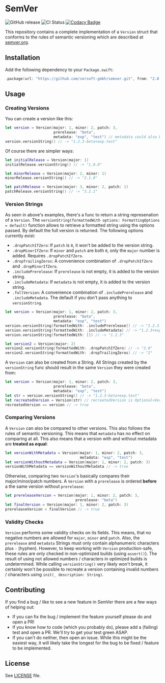 # SemVer
![GitHub release](https://img.shields.io/github/release/sersoft-gmbh/semver.svg?style=flat)
![CI Status](https://travis-ci.com/sersoft-gmbh/SemVer.svg?branch=master)
[![Codacy Badge](https://api.codacy.com/project/badge/Grade/748e2d31257540e991546da13440cb0f)](https://www.codacy.com/app/ffried/SemVer?utm_source=github.com&amp;utm_medium=referral&amp;utm_content=sersoft-gmbh/SemVer&amp;utm_campaign=Badge_Grade)

This repository contains a complete implementation of a `Version` struct that conforms to the rules of semantic versioning which are described at [semver.org](https://semver.org).

## Installation

Add the following dependency to your `Package.swift`:
```swift
.package(url: "https://github.com/sersoft-gmbh/semver.git", from: "2.0.0"),
```

## Usage

### Creating Versions

You can create a version like this:

```swift
let version = Version(major: 1, minor: 2, patch: 3,
                      prerelease: "beta",
                      metadata: "exp", "test") // metadata could also be ["exp, test"]
version.versionString() // -> "1.2.3-beta+exp.test"
```

Of course there are simpler ways:

```swift
let initialRelease = Version(major: 1)
initialRelease.versionString() // -> "1.0.0"

let minorRelease = Version(major: 2, minor: 1)
minorRelease.versionString() // -> "2.1.0"

let patchRelease = Version(major: 3, minor: 2, patch: 1)
patchRelease.versionString() // -> "3.2.1"
```

### Version Strings

As seen in above's examples, there's a func to return a string represenation of a `Version`. The `versionString(formattedWith options: FormattingOptions = default)` function allows to retrieve a formatted string using the options passed. By default the full version is returned.
The following options currently exist:

-   `.dropPatchIfZero`: If `patch` is `0`, it won't be added to the version string.
-   `.dropMinorIfZero`: If `minor` and `patch` are both `0`, only the `major` number is added. Requires `.dropPatchIfZero`.
-   `.dropTrailingZeros`: A convenience combination of `.dropPatchIfZero` and `.dropMinorIfZero`.
-   `.includePrerelease`: If `prerelease` is not empty, it is added to the version string.
-   `.includeMetadata`: If `metadata` is not empty, it is added to the version string.
-   `.fullVersion`: A convenience combination of `.includePrerelease` and `.includeMetadata`. The default if you don't pass anything to `versionString`.

```swift
let version = Version(major: 1, minor: 2, patch: 3,
                      prerelease: "beta",
                      metadata: "exp", "test")
version.versionString(formattedWith: .includePrerelease]) // -> "1.2.3-beta"
version.versionString(formattedWith: .includeMetadata) // -> "1.2.3+exp.test"
version.versionString(formattedWith: []) // -> "1.2.3"

let version2 = Version(major: 2)
version2.versionString(formattedWith: .dropPatchIfZero) // -> "2.0"
version2.versionString(formattedWith: .dropTrailingZeros) // -> "2"
```

A `Version` can also be created from a String. All Strings created by the `versionString` func should result in the same `Version` they were created from:

```swift
let version = Version(major: 1, minor: 2, patch: 3,
                      prerelease: "beta",
                      metadata: "exp", "test")
let str = version.versionString() // -> "1.2.3-beta+exp.test"
let recreatedVersion = Version(str) // recreatedVersion is Optional<Version>
recreatedVersion == version // -> true
```

### Comparing Versions

A `Version` can also be compared to other versions. This also follows the rules of semantic versioning. This means that `metadata` has no effect on comparing at all. This also means that a version with and without metadata are **treated as equal**:

```swift
let versionWithMetadata = Version(major: 1, minor: 2, patch: 3,
                                  metadata: "exp", "test")
let versionWithoutMetadata = Version(major: 1, minor: 2, patch: 3)
versionWithMetadata == versionWithoutMetadata // -> true
```

Otherwise, comparing two `Version`'s basically compares their major/minor/patch numbers. A `Version` with a `prerelease` is ordered **before** a the same version without `prerelease`:

```swift
let prereleaseVersion = Version(major: 1, minor: 2, patch: 3,
                                prerelease: "beta")
let finalVersion = Version(major: 1, minor: 2, patch: 3)
prereleaseVersion < finalVersion // -> true
```

### Validity Checks

`Version` performs some validity checks on its fields. This means, that no negative numbers are allowed for `major`, `minor` and `patch`. Also, the `prerelease` and `metadata` Strings must only contain alphanumeric characters plus `-` (hyphen). However, to keep working with `Version` production-safe, these rules are only checked in non-optimized builds (using `assert()`). The result of using not allowed numbers / characters in optimized builds is undetermined. While calling `versionString()` very likely won't break, it certainly won't be possible to recreate a version containing invalid numbers / characters using `init(_ description: String)`.

## Contributing

If you find a bug / like to see a new feature in SemVer there are a few ways of helping out:

-   If you can fix the bug / implement the feature yourself please do and open a PR!
-   If you know how to code (which you probably do), please add a (failing) test and open a PR. We'll try to get your test green ASAP.
-   If you can't do neither, then open an issue. While this might be the easiest way, it will likely take the longest for the bug to be fixed / feature to be implemented.

## License

See [LICENSE](./LICENSE) file.
